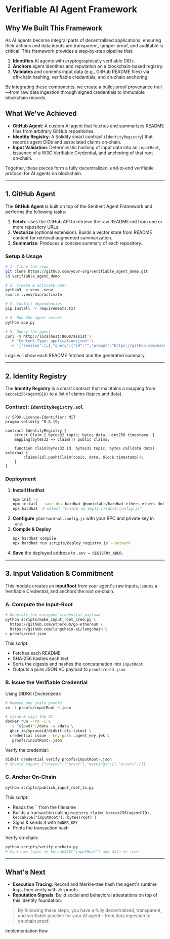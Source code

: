 # Verifiable AI Agent Framework

## Why We Built This Framework

As AI agents become integral parts of decentralized applications, ensuring their actions and data inputs are transparent, tamper‑proof, and auditable is critical. This framework provides a step‑by‑step pipeline that:

1. **Identifies** AI agents with cryptographically verifiable DIDs.
2. **Anchors** agent identities and reputation on a blockchain-based registry.
3. **Validates** and commits input data (e.g., GitHub README files) via off‑chain hashing, verifiable credentials, and on‑chain anchoring.

By integrating these components, we create a bullet‑proof provenance trail—from raw data ingestion through signed credentials to immutable blockchain records.

## What We've Achieved

- **GitHub Agent**: A custom AI agent that fetches and summarizes README files from arbitrary GitHub repositories.
- **Identity Registry**: A Solidity smart contract (`IdentityRegistry`) that records agent DIDs and associated claims on‑chain.
- **Input Validation**: Deterministic hashing of input data into an `inputRoot`, issuance of a W3C Verifiable Credential, and anchoring of that root on‑chain.

Together, these pieces form a fully decentralized, end‑to‑end verifiable protocol for AI agents on blockchain.

---

## 1. GitHub Agent

The **GitHub Agent** is built on top of the Sentient Agent Framework and performs the following tasks:

1. **Fetch**: Uses the GitHub API to retrieve the raw README.md from one or more repository URLs.
2. **Vectorize** (optional extension): Builds a vector store from README content for retrieval‑augmented summarization.
3. **Summarize**: Produces a concise summary of each repository.

### Setup & Usage

```bash
# 1. Clone the repo
git clone https://github.com/your-org/verifiable_agent_demo.git
cd verifiable_agent_demo

# 2. Create & activate venv
python3 -m venv .venv
source .venv/bin/activate

# 3. Install dependencies
pip install -r requirements.txt

# 4. Run the agent server
python app.py

# 5. Query the agent
curl -N http://localhost:8000/assist \
  -H "Content-Type: application/json" \
  -d '{"session":{…},"query":{"id":"","prompt":"https://github.com/user/repo"}}'
```

Logs will show each README fetched and the generated summary.

---

## 2. Identity Registry

The **Identity Registry** is a smart contract that maintains a mapping from `keccak256(agentDID)` to a list of claims (topics and data).

### Contract: `IdentityRegistry.sol`

```solidity
// SPDX-License-Identifier: MIT
pragma solidity ^0.8.19;

contract IdentityRegistry {
    struct Claim { bytes32 topic; bytes data; uint256 timestamp; }
    mapping(bytes32 => Claim[]) public claims;

    function claim(bytes32 id, bytes32 topic, bytes calldata data) external {
        claims[id].push(Claim(topic, data, block.timestamp));
    }
}
```

### Deployment

1. **Install Hardhat**
   ```bash
   npm init -y
   npm install --save-dev hardhat @nomiclabs/hardhat-ethers ethers dotenv
   npx hardhat  # select "Create an empty hardhat.config.js"
   ```
2. **Configure** your `hardhat.config.js` with your RPC and private key in `.env`.
3. **Compile & Deploy**
   ```bash
   npx hardhat compile
   npx hardhat run scripts/deploy_registry.js --network 
   ```
4. **Save** the deployed address to `.env → REGISTRY_ADDR`.

---

## 3. Input Validation & Commitment

This module creates an **inputRoot** from your agent's raw inputs, issues a Verifiable Credential, and anchors the root on‑chain.

### A. Compute the Input‑Root

```bash
# Generate the unsigned credential payload
python scripts/make_input_root_cred.py \
  https://github.com/ethereum/go-ethereum \
  https://github.com/langchain-ai/langchain \
> proofs/cred.json
```

This script:
- Fetches each README
- SHA‑256 hashes each text
- Sorts the digests and hashes the concatenation into `inputRoot`
- Outputs a pure JSON VC payload to `proofs/cred.json`

### B. Issue the Verifiable Credential

Using DIDKit (Dockerized):

```bash
# Remove any stale proofs
rm -f proofs/inputRoot-*.json

# Issue & sign the VC
docker run --rm -i \
  -v "$(pwd)":/data -w /data \
  ghcr.io/spruceid/didkit-cli:latest \
  credential issue --key-path .agent_key.jwk \
   proofs/inputRoot-.json
```

Verify the credential:
```bash
didkit credential verify proofs/inputRoot-.json
# Should report {"checks":["proof"],"warnings":[],"errors":[]}
```

### C. Anchor On‑Chain

```bash
python scripts/publish_input_root_tx.py
```

This script:
- Reads the `` from the filename
- Builds a transaction calling `registry.claim( keccak256(agentDID), keccak256("inputRoot"), bytes(root) )`
- Signs & sends it with `OWNER_KEY`
- Prints the transaction hash

Verify on‑chain:
```bash
python scripts/verify_onchain.py
# Confirms topic == keccak256("inputRoot") and data == root
```

---

## What's Next

- **Execution Tracing**: Record and Merkle‑tree hash the agent's runtime logs, then verify with zk‑proofs.
- **Reputation Signals**: Build social and behavioral attestations on top of this identity foundation.

> By following these steps, you have a fully decentralized, transparent, and verifiable pipeline for your AI agent—from data ingestion to on‑chain proof.

Implementation flow 

